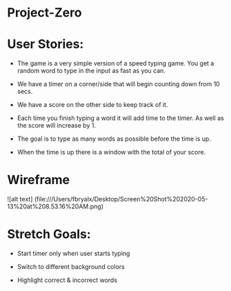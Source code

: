 # Project-Zero

# User Stories:

- The game is a very simple version of a speed typing game. You get a random word to type in the input as fast as you can.

- We have a timer on a corner/side that will begin counting down from 10 secs.

- We have a score on the other side to keep track of it.

- Each time you finish typing a word it will add time to the timer. As well as the score will increase by 1.

- The goal is to type as many words as possible before the time is up.

- When the time is up there is a window with the total of your score.


# Wireframe

![alt text] (file:///Users/fbryalx/Desktop/Screen%20Shot%202020-05-13%20at%208.53.16%20AM.png)


# Stretch Goals:

- Start timer only when user starts typing

- Switch to different background colors

- Highlight correct & incorrect words
